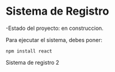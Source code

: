 <h1> Sistema de Registro</h1>

-Estado del proyecto: en construccion.

Para ejecutar el sistema, debes poner:

```npm install react```

Sistema de registro 2
